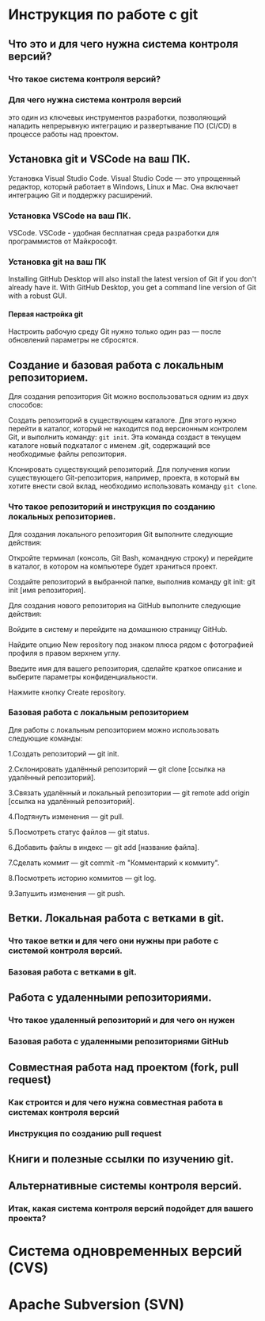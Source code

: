 # Инструкция по работе с git

## Что это и для чего нужна система контроля версий?

### Что такое система контроля версий?

### Для чего нужна система контроля версий
это один из ключевых инструментов разработки, позволяющий наладить непрерывную интеграцию и развертывание ПО (CI/CD) в процессе работы над проектом.
## Установка git и VSCode на ваш ПК.
Установка Visual Studio Code. Visual Studio Code — это упрощенный редактор, который работает в Windows, Linux и Mac. Она включает интеграцию Git и поддержку расширений.
### Установка VSCode на ваш ПК.
VSCode. VSCode - удобная бесплатная среда разработки для программистов от Майкрософт.
### Установка git на ваш ПК
Installing GitHub Desktop will also install the latest version of Git if you don't already have it. With GitHub Desktop, you get a command line version of Git with a robust GUI. 
#### Первая настройка git
Настроить рабочую среду Git нужно только один раз — после обновлений параметры не сбросятся.
## Создание и базовая работа с локальным репозиторием.
Для создания репозитория Git можно воспользоваться одним из двух способов:

Создать репозиторий в существующем каталоге. Для этого нужно перейти в каталог, который не находится под версионным контролем Git, и выполнить команду: `git init`. Эта команда создаст в текущем каталоге новый подкаталог с именем .git, содержащий все необходимые файлы репозитория.

Клонировать существующий репозиторий. Для получения копии существующего Git-репозитория, например, проекта, в который вы хотите внести свой вклад, необходимо использовать команду `git clone`.
### Что такое репозиторий и инструкция по созданию локальных репозиториев.
Для создания локального репозитория Git выполните следующие действия:

Откройте терминал (консоль, Git Bash, командную строку) и перейдите в каталог, в котором на компьютере будет храниться проект.

Создайте репозиторий в выбранной папке, выполнив команду git init: git init [имя репозитория].

Для создания нового репозитория на GitHub выполните следующие действия:

Войдите в систему и перейдите на домашнюю страницу GitHub.

Найдите опцию New repository под знаком плюса рядом с фотографией профиля в правом верхнем углу.

Введите имя для вашего репозитория, сделайте краткое описание и выберите параметры конфиденциальности.

Нажмите кнопку Create repository.
### Базовая работа с локальным репозиторием
Для работы с локальным репозиторием можно использовать следующие команды:

1.Создать репозиторий — git init.

2.Склонировать удалённый репозиторий — git clone [ссылка на удалённый репозиторий].

3.Связать удалённый и локальный репозитории — git remote add origin [ссылка на удалённый репозиторий].

4.Подтянуть изменения — git pull.

5.Посмотреть статус файлов — git status.

6.Добавить файлы в индекс — git add [название файла].

7.Сделать коммит — git commit -m "Комментарий к коммиту".

8.Посмотреть историю коммитов — git log.

9.Запушить изменения — git push.
## Ветки. Локальная работа с ветками в git.

### Что такое ветки и для чего они нужны при работе с системой контроля версий.

### Базовая работа с ветками в git.

## Работа с удаленными репозиториями.

### Что такое удаленный репозиторий и для чего он нужен

### Базовая работа с удаленными репозиториями GitHub

## Совместная работа над проектом (fork, pull request)

### Как строится и для чего нужна совместная работа в системах контроля версий

### Инструкция по созданию pull request

## Книги и полезные ссылки по изучению git.

## Альтернативные системы контроля версий.

### Итак, какая система контроля версий подойдет для вашего проекта?

# Система одновременных версий (CVS)

# Apache Subversion (SVN)

